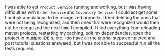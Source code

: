 I was able to get `Product Service` running and working, but I was having difficulties with `Order Service` and `Inventory Service`. I could not get some Lombok annotations to be recognized properly. I tried deleting the ones that were not being recognized, and then ones that were recognized would then not be recognized the next time I compiled. I tried everything from reloading maven projects, restarting my caching, edit my dependencies, open the project in multiple IDE's, etc. I do have all the tutorial steps completed and post tutorial questions answered, but I was not able to successful run all the tests required. 
